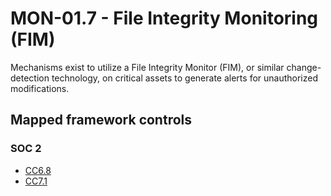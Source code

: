 # MON-01.7 - File Integrity Monitoring (FIM)
Mechanisms exist to utilize a File Integrity Monitor (FIM), or similar change-detection technology, on critical assets to generate alerts for unauthorized modifications. 
## Mapped framework controls
### SOC 2
- [CC6.8](../soc2/cc68.md)
- [CC7.1](../soc2/cc71.md)
